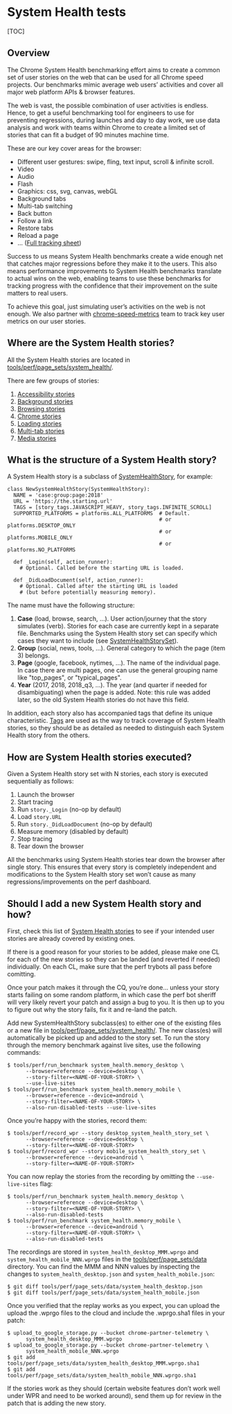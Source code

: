 # System Health tests

[TOC]

## Overview

The Chrome System Health benchmarking effort aims to create a common set of user
stories on the web that can be used for all Chrome speed projects. Our
benchmarks mimic average web users’ activities and cover all major web platform
APIs & browser features.

The web is vast, the possible combination of user activities is endless. Hence,
to get a useful benchmarking tool for engineers to use for preventing
regressions, during launches and day to day work, we use data analysis and work
with teams within Chrome to create a limited set of stories that can fit a
budget of 90 minutes machine time.

These are our key cover areas for the browser:
* Different user gestures: swipe, fling, text input, scroll & infinite scroll.
* Video
* Audio
* Flash
* Graphics: css, svg, canvas, webGL
* Background tabs
* Multi-tab switching
* Back button
* Follow a link
* Restore tabs
* Reload a page
* ... ([Full tracking sheet](https://docs.google.com/spreadsheets/d/1t15Ya5ssYBeXAZhHm3RJqfwBRpgWsxoib8_kwQEHMwI/edit#gid=0))

Success to us means System Health benchmarks create a wide enough net that
catches major regressions before they make it to the users. This also means
performance improvements to System Health benchmarks translate to actual wins
on the web, enabling teams to use these benchmarks for tracking progress with
the confidence that their improvement on the suite matters to real users.

To achieve this goal, just simulating user’s activities on the web is not
enough. We also partner with
[chrome-speed-metrics](https://groups.google.com/a/chromium.org/forum/#!forum/progressive-web-metrics)
team to track key user metrics on our user stories.


## Where are the System Health stories?

All the System Health stories are located in
[tools/perf/page_sets/system_health/](../../../tools/perf/page_sets/system_health/).

There are few groups of stories:
1. [Accessibility stories](../../../tools/perf/page_sets/system_health/accessibility_stories.py)
2. [Background stories](../../../tools/perf/page_sets/system_health/background_stories.py)
3. [Browsing stories](../../../tools/perf/page_sets/system_health/browsing_stories.py)
4. [Chrome stories](../../../tools/perf/page_sets/system_health/chrome_stories.py)
5. [Loading stories](../../../tools/perf/page_sets/system_health/loading_stories.py)
6. [Multi-tab stories](../../../tools/perf/page_sets/system_health/multi_tab_stories.py)
7. [Media stories](../../../tools/perf/page_sets/system_health/media_stories.py)

## What is the structure of a System Health story?
A System Health story is a subclass of
[SystemHealthStory](https://cs.chromium.org/chromium/src/tools/perf/page_sets/system_health/system_health_story.py?l=44&rcl=d5f1f0821489a8311dc437fc6b70ac0b0d72b28b), for example:
```
class NewSystemHealthStory(SystemHealthStory):
  NAME = 'case:group:page:2018'
  URL = 'https://the.starting.url'
  TAGS = [story_tags.JAVASCRIPT_HEAVY, story_tags.INFINITE_SCROLL]
  SUPPORTED_PLATFORMS = platforms.ALL_PLATFORMS  # Default.
                                                 # or platforms.DESKTOP_ONLY
                                                 # or platforms.MOBILE_ONLY
                                                 # or platforms.NO_PLATFORMS

  def _Login(self, action_runner):
    # Optional. Called before the starting URL is loaded.

  def _DidLoadDocument(self, action_runner):
    # Optional. Called after the starting URL is loaded
    # (but before potentially measuring memory).
```

The name must have the following structure:
1.  **Case** (load, browse, search, …). User action/journey that the story
    simulates (verb). Stories for each case are currently kept in a separate
    file.
    Benchmarks using the System Health story set can specify which cases they want to
    include (see
    [SystemHealthStorySet](https://cs.chromium.org/chromium/src/tools/perf/page_sets/system_health/system_health_stories.py?l=16&rcl=e3eb21e24dbe0530356003fd9f9a8a94fb91d00b)).
2.  **Group** (social, news, tools, …). General category to which the page
    (item 3) belongs.
3.  **Page** (google, facebook, nytimes, …). The name of the individual page. In
    case there are multi pages, one can use the general grouping name like
    "top_pages", or "typical_pages".
4.  **Year** (2017, 2018, 2018_q3, ...). The year (and quarter if needed for
    disambiguating) when the page is added. Note: this rule was added later,
    so the old System Health stories do not have this field.

In addition, each story also has accompanied tags that define its unique
characteristic.
[Tags](../../../tools/perf/page_sets/system_health/story_tags.py) are used as
the way to track coverage of System Health stories, so they should be as
detailed as needed to distinguish each System Health story from the others.

## How are System Health stories executed?
Given a System Health story set with N stories, each story is executed sequentially as
follows:

1.  Launch the browser
2.  Start tracing
3.  Run `story._Login` (no-op by default)
4.  Load `story.URL`
5.  Run `story._DidLoadDocument` (no-op by default)
6.  Measure memory (disabled by default)
7.  Stop tracing
8.  Tear down the browser

All the benchmarks using System Health stories tear down the browser after single story.
This ensures that every story is completely independent and modifications to the
System Health story set won’t cause as many regressions/improvements on the perf dashboard.

## Should I add a new System Health story and how?

First, check this list of [System Health stories](https://docs.google.com/spreadsheets/d/1t15Ya5ssYBeXAZhHm3RJqfwBRpgWsxoib8_kwQEHMwI/edit#gid=0)
to see if your intended user stories are already covered by existing ones.

If there is a good reason for your stories to be added, please make one CL for
each of the new stories so they can be landed (and reverted if needed)
individually. On each CL, make sure that the perf trybots all pass before
comitting.

Once your patch makes it through the CQ, you’re done… unless your story starts
failing on some random platform, in which case the perf bot sheriff will very
likely revert your patch and assign a bug to you. It is then up to you to figure
out why the story fails, fix it and re-land the patch.

Add new SystemHealthStory subclass(es) to either one of the existing files or a
new file in [tools/perf/page_sets/system_health/](../../tools/perf/page_sets/system_health).
The new class(es) will automatically be picked up and added to the story set.
To run the story through the memory benchmark against live sites, use the
following commands:

```
$ tools/perf/run_benchmark system_health.memory_desktop \
      --browser=reference --device=desktop \
      --story-filter=<NAME-OF-YOUR-STORY> \
      --use-live-sites
$ tools/perf/run_benchmark system_health.memory_mobile \
      --browser=reference --device=android \
      --story-filter=<NAME-OF-YOUR-STORY> \
      --also-run-disabled-tests --use-live-sites
```

Once you’re happy with the stories, record them:

```
$ tools/perf/record_wpr --story desktop_system_health_story_set \
      --browser=reference --device=desktop \
      --story-filter=<NAME-OF-YOUR-STORY>
$ tools/perf/record_wpr --story mobile_system_health_story_set \
      --browser=reference --device=android \
      --story-filter=<NAME-OF-YOUR-STORY>
```

You can now replay the stories from the recording by omitting the
`--use-live-sites` flag:

```
$ tools/perf/run_benchmark system_health.memory_desktop \
      --browser=reference --device=desktop \
      --story-filter=<NAME-OF-YOUR-STORY> \
      --also-run-disabled-tests
$ tools/perf/run_benchmark system_health.memory_mobile \
      --browser=reference --device=android \
      --story-filter=<NAME-OF-YOUR-STORY> \
      --also-run-disabled-tests
```

The recordings are stored in `system_health_desktop_MMM.wprgo` and
`system_health_mobile_NNN.wprgo` files in the
[tools/perf/page_sets/data](../../../tools/perf/page_sets/data) directory.
You can find the MMM and NNN values by inspecting the changes to
`system_health_desktop.json` and `system_health_mobile.json`:

```
$ git diff tools/perf/page_sets/data/system_health_desktop.json
$ git diff tools/perf/page_sets/data/system_health_mobile.json
```

Once you verified that the replay works as you expect, you can upload the upload
the .wprgo files to the cloud and include the .wprgo.sha1 files in your patch:

```
$ upload_to_google_storage.py --bucket chrome-partner-telemetry \
      system_health_desktop_MMM.wprgo
$ upload_to_google_storage.py --bucket chrome-partner-telemetry \
      system_health_mobile_NNN.wprgo
$ git add tools/perf/page_sets/data/system_health_desktop_MMM.wprgo.sha1
$ git add tools/perf/page_sets/data/system_health_mobile_NNN.wprgo.sha1
```

If the stories work as they should (certain website features don’t work well
under WPR and need to be worked around), send them up for review in the patch
that is adding the new story.
